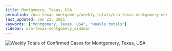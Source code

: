 ```yaml
---
title: Montgomery, Texas, USA
permalink: /usa-texas-montgomery/weekly_totals/usa-texas-montgomery-weekly_totals.html
last_updated: Jan 21, 2021
keywords: ["Montgomery, Texas, USA", "weekly totals"]
sidebar: usa-texas-montgomery_sidebar
---
```


![Weekly Totals of Confirmed Cases for Montgomery, Texas, USA](/covid_tracker/images/graphs/usa-texas-montgomery-weekly_totals_graph.png)
